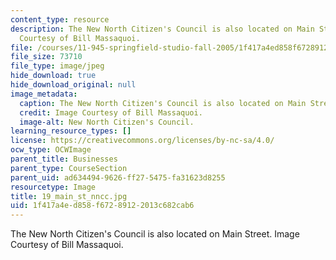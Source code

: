 ```yaml
---
content_type: resource
description: The New North Citizen's Council is also located on Main Street. Image
  Courtesy of Bill Massaquoi.
file: /courses/11-945-springfield-studio-fall-2005/1f417a4ed858f67289122013c682cab6_19_main_st_nncc.jpg
file_size: 73710
file_type: image/jpeg
hide_download: true
hide_download_original: null
image_metadata:
  caption: The New North Citizen's Council is also located on Main Street.
  credit: Image Courtesy of Bill Massaquoi.
  image-alt: New North Citizen's Council.
learning_resource_types: []
license: https://creativecommons.org/licenses/by-nc-sa/4.0/
ocw_type: OCWImage
parent_title: Businesses
parent_type: CourseSection
parent_uid: ad634494-9626-ff27-5475-fa31623d8255
resourcetype: Image
title: 19_main_st_nncc.jpg
uid: 1f417a4e-d858-f672-8912-2013c682cab6
---
```

The New North Citizen's Council is also located on Main Street. Image Courtesy of Bill Massaquoi.